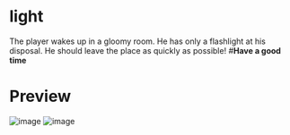 # light
The player wakes up in a gloomy room. He has only a flashlight at his disposal. He should leave the place as quickly as possible!
#**Have a good time**
# Preview
![image](https://user-images.githubusercontent.com/70756768/223875556-2067442e-2ec1-4ffc-960f-e347128f4e7a.png)
![image](https://user-images.githubusercontent.com/70756768/223875712-846d2ac6-b365-4b4b-9657-af6cacc8f80a.png)
